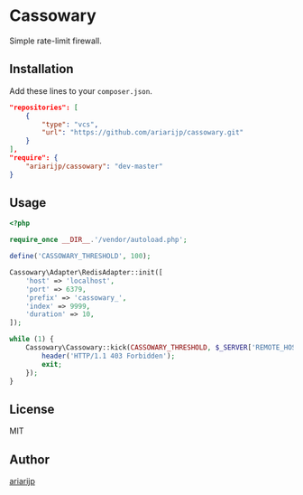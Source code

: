 # Cassowary
Simple rate-limit firewall.

## Installation
Add these lines to your `composer.json`.

```json
"repositories": [
    {
        "type": "vcs",
        "url": "https://github.com/ariarijp/cassowary.git"
    }
],
"require": {
    "ariarijp/cassowary": "dev-master"
}
```

## Usage

```php
<?php

require_once __DIR__.'/vendor/autoload.php';

define('CASSOWARY_THRESHOLD', 100);

Cassowary\Adapter\RedisAdapter::init([
    'host' => 'localhost',
    'port' => 6379,
    'prefix' => 'cassowary_',
    'index' => 9999,
    'duration' => 10,
]);

while (1) {
    Cassowary\Cassowary::kick(CASSOWARY_THRESHOLD, $_SERVER['REMOTE_HOST'], Cassowary\Adapter\RedisAdapter::class, function($host, $count) {
        header('HTTP/1.1 403 Forbidden');
        exit;
    });
}
```

## License
MIT

## Author
[ariarijp](https://github.com/ariarijp)
